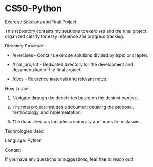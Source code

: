 # CS50-Python

Exercise Solutions and Final Project

This repository contains my solutions to exercises and the final project, organized clearly for easy reference and progress tracking.

Directory Structure:

- /exercises - Contains exercise solutions divided by topic or chapter.
  
- /final_project - Dedicated directory for the development and documentation of the final project.
  
- /docs - Reference materials and relevant notes.

How to Use:

  1. Navigate through the directories based on the desired content.
  
  2. The final project includes a document detailing the proposal, methodology, and implementation.

  3. The docs directory includes a summary and notes from classes.

Technologies Used

Language: Python 

Contact

If you have any questions or suggestions, feel free to reach out!

